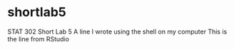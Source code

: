 # shortlab5
STAT 302 Short Lab 5
A line I wrote using the shell on my computer
This is the line from RStudio